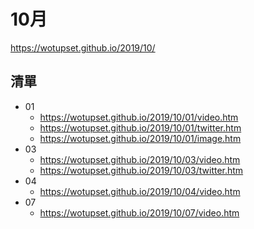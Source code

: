 # 10月
https://wotupset.github.io/2019/10/
## 清單
+ 01
  + https://wotupset.github.io/2019/10/01/video.htm 
  + https://wotupset.github.io/2019/10/01/twitter.htm  
  + https://wotupset.github.io/2019/10/01/image.htm 
+ 03
  + https://wotupset.github.io/2019/10/03/video.htm 
  + https://wotupset.github.io/2019/10/03/twitter.htm  
+ 04
  + https://wotupset.github.io/2019/10/04/video.htm 
+ 07
  + https://wotupset.github.io/2019/10/07/video.htm 
